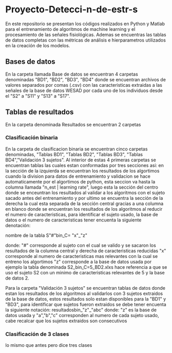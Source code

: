 # Proyecto-Detecci-n-de-estr-s
En este repositorio se presentan los códigos realizados en Python y Matlab para el entrenamiento de algoritmos de machine learning y el procesamiento de las señales fisiológicas. Ademas se encuentras las tablas de datos completas con las métricas de análisis e hierparametros utilizados en la creación de los modelos.  
## Bases de datos
En la carpeta llamada Base de datos se encuentran 4 carpetas denominadas "BD1", "BD2", "BD3", "BD4" donde se encuentran archivos de valores separados por comas (.csv) con las caracteristicas extraidas a las señales de la base de datos WESAD por cada uno de los individuos desde el "S2" a "S11" y "S13" a "S17".
## Tablas de resultados
En la carpeta denominada Resultados se encuentran 2 carpetas 

### Clasificación binaria 
En la carpeta de clasificacion binaria se encuentran cinco carpetas denominadas, "Tablas BD1", "Tablas BD2", "Tablas BD3", "Tablas BD4","Validación 3 sujetos".
Al interior de estas 4 primeras carpetas se encuentran tablas las cuales estan conformadas por tres secciones asi: en la sección de la izquierda se encuentran los resultados de los algortimos cuando la division para datos de entrenamiento y validacion se hace automaticamente por el algortimos de python, esta seccion va hasta la columna llamada "n_est | learning rate", luego esta la sección del centro donde se enceuntran los resultados al validar a los algoritmos con el sujeto sacado antes del entrenamiento y por ultimo se encuentra la sección de la derecha la cual esta separada de la sección central gracias a una columna en blanco donde se encuentran los resultados de los algoritmos al reducir el numero de caracteristicas, para identificar el sujeto usado, la base de datos o el numero de caracteristicas tener encuenta la siguiente denotación:

nombre de la tabla S"#"bin_C= "x"_"z"

donde: "#" corresponde al sujeto con el cual se valido y se sacaron los resultados de la columna central y derecha de caracteristicas reducidas
                 "x" corresponde al numero de caracteristicas mas relevantes con la cual se entreno los algortimos
                 "z" corresponde a la base de datos usada 
por ejemplo la tabla denominada S2_bin_C=5_BD2.xlxs hace referencia a que se uso el sujeto S2 con un minimo de caracteristicas relevantes de 5 y la base de datos 2.

Para la carpeta "Validación 3 sujetos" se encuentran tablas de datos donde estan los resultados de los algoritmos al validarlos con 3 sujetos extraidos de la base de datos, estos resultados solo estan disponibles para la "BD1" y "BD3", para identificar que sujetos fueron extraidos se debe tener encuenta la siguiente notación:
resultadosbin_"z"_"abc" donde: "z" es la base de datos usada y
                               "a","b","c" corresponden al numero de cada sujeto usado, cabe recalcar que los sujetos extraidos son consecutivos


### Clasificación de 3 clases
lo mismo que antes pero dice tres clases 
